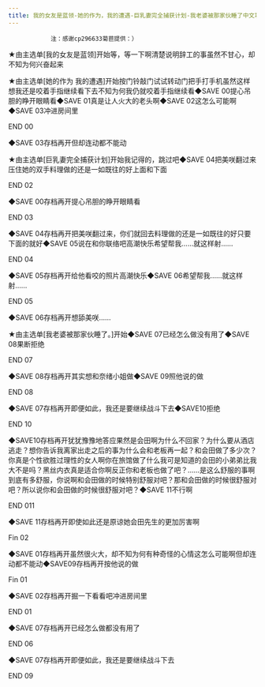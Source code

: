 ```yaml
---
title: 我的女友是蓝领-她的作为，我的遭遇-巨乳妻完全捕获计划-我老婆被那家伙睡了中文攻略
---
```


                注：感谢cp296633菊苣提供：）

★由主选单[我的女友是蓝领]开始等，等一下啊清楚说明辞工的事虽然不甘心，却不知为何兴奋起来

★由主选单[她的作为 我的遭遇]开始按门铃敲门试试转动门把手打手机虽然这样想我还是咬着手指继续看下去不知为何我仍就咬着手指继续看◆SAVE 00提心吊胆的睁开眼睛看◆SAVE 01真是让人火大的老头啊◆SAVE 02这怎么可能啊◆SAVE 03冲进房间里

END 00

◆SAVE 03存档再开但却连动都不能动

★由主选单[巨乳妻完全捕获计划]开始我记得的，跳过吧◆SAVE 04把美咲翻过来压住她的双手料理做的还是一如既往的好上面和下面

END 02

◆SAVE 00存档再开提心吊胆的睁开眼睛看

END 03

◆SAVE 04存档再开把美咲翻过来，你们就回去料理做的还是一如既往的好只要下面的就好◆SAVE 05说在和你联络吧高潮快乐希望帮我……就这样射……

END 04

◆SAVE 05存档再开给他看咬的照片高潮快乐◆SAVE 06希望帮我……就这样射……

END 05

◆SAVE 06存档再开想舔美咲……

★由主选单[我老婆被那家伙睡了。]开始◆SAVE 07已经怎么做没有用了◆SAVE 08果断拒绝

END 07

◆SAVE 08存档再开其实想和奈绪小姐做◆SAVE 09照他说的做

END 08

◆SAVE 07存档再开即便如此，我还是要继续战斗下去◆SAVE10拒绝

END 10

◆SAVE10存档再开犹犹豫豫地答应果然是会田啊为什么不回家？为什么要从酒店逃走？想你告诉我离家出走之后的事为什么会和老板再一起？和会田做了多少次？你真是个性欲胜过理性的女人啊你在旅馆做了什么我可是知道的会田的小弟弟比我大不是吗？黑丝内衣真是适合你啊反正你和老板也做了吧？……是这么舒服的事啊到底有多舒服，你说啊和会田做的时候特别舒服对吧？那和会田做的时候很舒服对吧？所以说你和会田做的时候很舒服对吧？◆SAVE 11不行啊

END 011

◆SAVE 11存档再开即使如此还是原谅她会田先生的更加厉害啊

Fin 02

◆SAVE 01存档再开虽然很火大，却不知为何有种奇怪的心情这怎么可能啊但却连动都不能动◆SAVE09存档再开按他说的做

Fin 01

◆SAVE 02存档再开掘一下看看吧冲进房间里

END 01

◆SAVE 07存档再开已经怎么做都没有用了

END 06

◆SAVE 07存档再开即便如此，我还是要继续战斗下去

END 09
              

